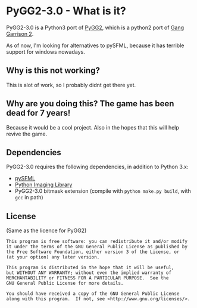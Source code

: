 PyGG2-3.0 - What is it?
====================

PyGG2-3.0 is a Python3 port of  [PyGG2](https://github.com/PyGG2/PyGG2), which is a python2 port of [Gang Garrison 2](http://ganggarrison.com/).

As of now, I'm looking for alternatives to pySFML, because it has terrible support for windows nowadays.

Why is this not working?
------------
This is alot of work, so I probably didnt get there yet.

Why are you doing this? The game has been dead for 7 years!
------------
Because it would be a cool project.
Also in the hopes that this will help revive the game.

Dependencies
------------

PyGG2-3.0 requires the following dependencies, in addition to Python 3.x:

* [pySFML ](https://pypi.org/project/sfml/) 
* [Python Imaging Library](https://pypi.org/project/Pillow/)
* PyGG2-3.0 bitmask extension (compile with `python make.py build`, with `gcc` in path)

License
-------
(Same as the licence for PyGG2)

    This program is free software: you can redistribute it and/or modify
    it under the terms of the GNU General Public License as published by
    the Free Software Foundation, either version 3 of the License, or
    (at your option) any later version.

    This program is distributed in the hope that it will be useful,
    but WITHOUT ANY WARRANTY; without even the implied warranty of
    MERCHANTABILITY or FITNESS FOR A PARTICULAR PURPOSE.  See the
    GNU General Public License for more details.

    You should have received a copy of the GNU General Public License
    along with this program.  If not, see <http://www.gnu.org/licenses/>.
